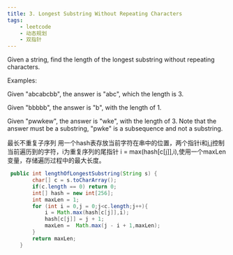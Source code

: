 ```yaml
---
title: 3. Longest Substring Without Repeating Characters
tags:
    - leetcode 
    - 动态规划
    - 双指针
---
```

Given a string, find the length of the longest substring without repeating characters.

Examples:

Given "abcabcbb", the answer is "abc", which the length is 3.

Given "bbbbb", the answer is "b", with the length of 1.

Given "pwwkew", the answer is "wke", with the length of 3. Note that the answer must be a substring, "pwke" is a subsequence and not a substring.

最长不重复子序列
用一个hash表存放当前字符在串中的位置，两个指针i和j,j控制当前遍历到的字符，i为重复序列的尾指针 i = max(hash[c[j]],i),使用一个maxLen变量，存储遍历过程中的最大长度。
```java
 public int lengthOfLongestSubstring(String s) {
        char[] c = s.toCharArray();
        if(c.length == 0) return 0;
        int[] hash = new int[256];
        int maxLen = 1;
        for (int i = 0,j = 0;j<c.length;j++){
            i = Math.max(hash[c[j]],i);
            hash[c[j]] = j + 1;
            maxLen =  Math.max(j - i + 1,maxLen);
        }
        return maxLen;
    }
```

